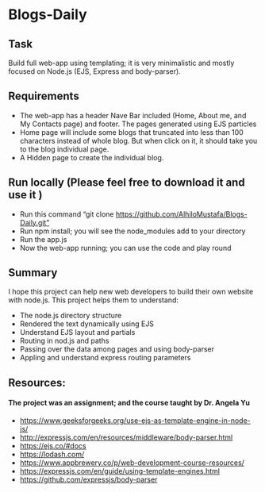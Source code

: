 # Blogs-Daily

## Task
Build full web-app using templating; it is very minimalistic and mostly focused on Node.js (EJS, Express and body-parser).

## Requirements
* The web-app has a header Nave Bar included (Home, About me, and My Contacts page) and footer. The pages generated using EJS particles
* Home page will include some blogs that truncated into less than 100 characters instead of whole blog. But when click on it, it should take you to the blog individual page. 
* A Hidden page to create the individual blog. 

## Run locally (Please feel free to download it and use it )
* Run this command “git clone https://github.com/AlhiloMustafa/Blogs-Daily.git”
* Run npm install; you will see the node_modules add to your directory
* Run the app.js 
* Now the web-app running; you can use the code and play round

## Summary 
I hope this project can help new web developers to build their own website with node.js. This project helps them to understand:
* The node.js directory structure
* Rendered the text dynamically using EJS
* Understand EJS layout and partials 
* Routing in nod.js and paths
* Passing over the data among pages and using body-parser
* Appling and understand express routing parameters

## Resources:
#### The project was an assignment; and the course taught by Dr. Angela Yu
* https://www.geeksforgeeks.org/use-ejs-as-template-engine-in-node-js/
* http://expressjs.com/en/resources/middleware/body-parser.html
* https://ejs.co/#docs
* https://lodash.com/
* https://www.appbrewery.co/p/web-development-course-resources/
* https://expressjs.com/en/guide/using-template-engines.html
* https://github.com/expressjs/body-parser


